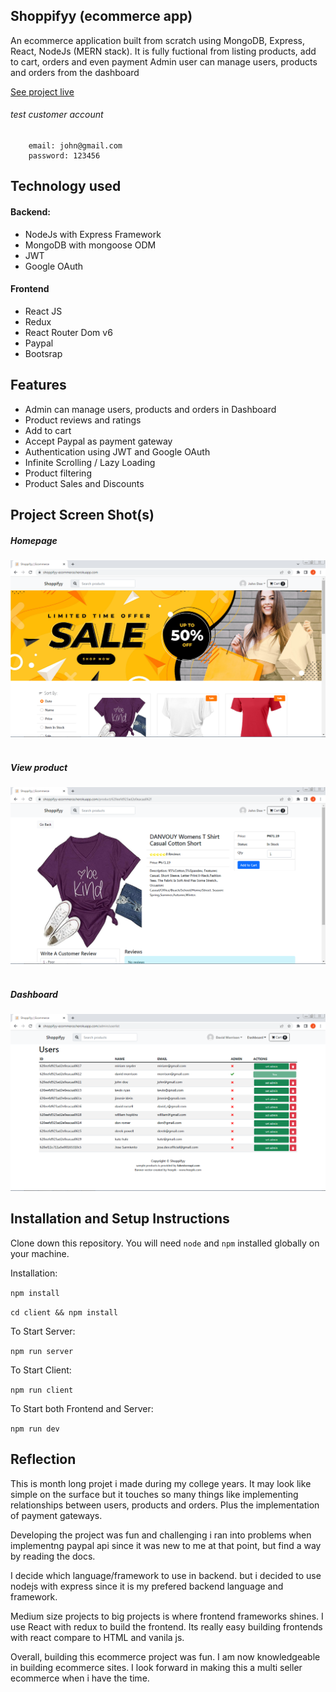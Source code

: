 ## Shoppifyy  (ecommerce app)

An ecommerce application built from scratch using MongoDB, Express, React, NodeJs (MERN stack).
It is fully fuctional from listing products, add to cart, orders and even payment
Admin user can manage users, products and orders from the dashboard

[See project live](https://shoppifyy-ecommerce.herokuapp.com/)

###### test customer account

```
    email: john@gmail.com
    password: 123456
```

## Technology used

#### Backend:
* NodeJs with Express Framework
* MongoDB with mongoose ODM
* JWT
* Google OAuth

#### Frontend
* React JS 
* Redux
* React Router Dom v6
* Paypal
* Bootsrap

## Features 

* Admin can manage users, products and orders in Dashboard
* Product reviews and ratings
* Add to cart
* Accept Paypal as payment gateway
* Authentication using JWT and Google OAuth
* Infinite Scrolling / Lazy Loading
* Product filtering
* Product Sales and Discounts

## Project Screen Shot(s)

##### Homepage
![Shoppifyy homepage!](screenshots/homepage.png)
&nbsp;
<br/>
##### View product
![Shoppifyy view product screen!](screenshots/viewproduct.png)
&nbsp;
<br/>
##### Dashboard
![Shoppifyy Dashboard!](screenshots/dashboard.png)

## Installation and Setup Instructions

Clone down this repository. You will need `node` and `npm` installed globally on your machine.  

Installation:

`npm install` 

`cd client && npm install`

To Start Server:

`npm run server`  

To Start Client:

`npm run client`  

To Start both Frontend and Server:

`npm run dev`  

## Reflection

  This is month long projet i made during my college years. It may look like simple on the surface but it touches so many things like implementing relationships between users, products and orders. Plus the implementation of payment gateways.
  
  Developing the project was fun and challenging i ran into problems when implementng paypal api since it was new to me at that point, but find a way by reading the docs.
  
  I decide which language/framework to use in backend. but i decided to use nodejs with express since it is my prefered backend language and framework.
  
  Medium size projects to big projects is where frontend frameworks shines. I use React with redux to build the frontend. Its really easy building frontends with react compare to HTML and vanila js.

  Overall, building this ecommerce project was fun. I am now knowledgeable in building ecommerce sites. I look forward in making this a multi seller ecommerce when i have the time.